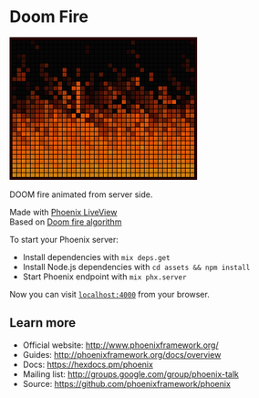 # Doom Fire

![](doom_fire.gif)

DOOM fire animated from server side.

Made with [Phoenix LiveView](https://github.com/phoenixframework/phoenix_live_view)<br>
Based on [Doom fire algorithm](https://github.com/filipedeschamps/doom-fire-algorithm)

To start your Phoenix server:

  * Install dependencies with `mix deps.get`
  * Install Node.js dependencies with `cd assets && npm install`
  * Start Phoenix endpoint with `mix phx.server`

Now you can visit [`localhost:4000`](http://localhost:4000) from your browser.

## Learn more

  * Official website: http://www.phoenixframework.org/
  * Guides: http://phoenixframework.org/docs/overview
  * Docs: https://hexdocs.pm/phoenix
  * Mailing list: http://groups.google.com/group/phoenix-talk
  * Source: https://github.com/phoenixframework/phoenix
